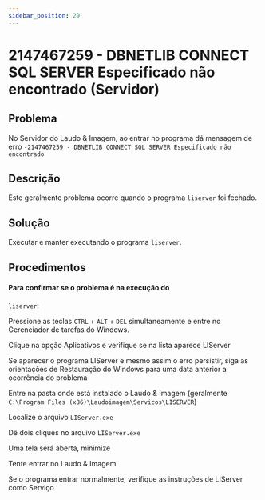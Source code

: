 ```yaml
---
sidebar_position: 29
---
```


# 2147467259 - DBNETLIB CONNECT SQL SERVER Especificado não encontrado (Servidor)

## Problema

No Servidor do Laudo & Imagem, ao entrar no programa dá mensagem
de erro `-2147467259 - DBNETLIB CONNECT SQL SERVER Especificado
não encontrado`

## Descrição

Este geralmente problema ocorre quando o programa `liserver` foi
fechado.

## Solução

Executar e manter executando o programa `liserver`.

## Procedimentos

#### Para confirmar se o problema é na execução do
`liserver`:

Pressione as teclas `CTRL` + `ALT` + `DEL` simultaneamente e entre no
Gerenciador de tarefas do Windows.

Clique na opção Aplicativos e verifique se na lista aparece
LIServer

Se aparecer o programa LIServer e mesmo assim o erro persistir,
siga as orientações de Restauração do Windows para uma data
anterior a ocorrência do problema

Entre na pasta onde está instalado o Laudo & Imagem (geralmente
`C:\Program Files (x86)\Laudoimagem\Servicos\LISERVER`)

Localize o arquivo `LIServer.exe`

Dê dois cliques no arquivo `LIServer.exe`

Uma tela será aberta, minimize

Tente entrar no Laudo & Imagem

Se o programa entrar normalmente, verifique as instruções de
LIServer como Serviço